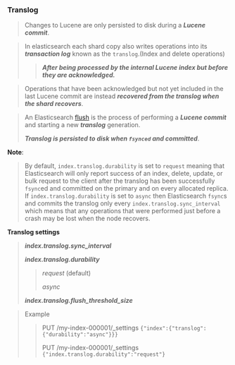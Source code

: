 ### Translog

> Changes to Lucene are only persisted to disk during a ***Lucene commit***.


> In elasticsearch each shard copy also writes operations into its ***transaction log*** known as the `translog`.(Index and delete operations) 
> 
>> ***After being processed by the internal Lucene index but before they are acknowledged.***
 

> Operations that have been acknowledged but not yet included in the last Lucene commit are instead ***recovered from the translog when the shard recovers***. 


> An Elasticsearch [flush](https://www.elastic.co/guide/en/elasticsearch/reference/7.17/indices-flush.html) is the process of performing a ***Lucene commit*** and starting a new ***translog*** generation.
> 
> ***Translog is persisted to disk when `fsynced` and committed***. 
> 

**Note**:
> 
> By default, `index.translog.durability` is set to `request` meaning that Elasticsearch will only report success of an index, delete, update, or bulk request to the client after the translog has been successfully `fsync`ed and committed on the primary and on every allocated replica. If `index.translog.durability` is set to `async` then Elasticsearch `fsync`s and commits the translog only every `index.translog.sync_interval` which means that any operations that were performed just before a crash may be lost when the node recovers.
> 

**Translog settings**
> 
> ***index.translog.sync_interval***
> 
> ***index.translog.durability***
> 
>> *request* (default)
>> 
>> *async*
> 
> ***index.translog.flush_threshold_size***
> 

> Example
>> PUT /my-index-000001/_settings `{"index":{"translog":{"durability":"async"}}}`
>>
>> PUT /my-index-000001/_settings `{"index.translog.durability":"request"}
`

